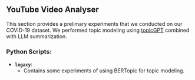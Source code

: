 ## YouTube Video Analyser

This section provides a prelimary experiments that we conducted on our COVID-19 dataset. We performed topic modeling using [topicGPT](https://github.com/chtmp223/topicGPT) combined with LLM summarization.

### Python Scripts:

- **`legacy`**: 
  - Contains some experiments of using BERTopic for topic modeling.
<!--   
- **`transcriber_real_.py`**: 
  - Pipeline for downloading audio and running ASR + SD on the full COVID-19 dataset.
  
- **`WER.ipynb`**: 
  - Jupyter notebook for evaluating the Word Error Rate (WER) of the ASR outputs.
  
- **`WDER.ipynb`**: 
  - Jupyter notebook for evaluating the Word Diarization Error Rate (WDER) of the SD outputs.

### Data Files:

- **`testtopdata`**: 
  - Ground truth dataset containing 28 manually annotated transcripts, reviewed by two independent annotators.
  
- **`Whisper-Nemo`**: 
  - Results from running `whisper-nemo-lib` on the 28 ground truth videos.

- **`Whisper-Pyannote`**: 
  - Results from running `whisper-pyannote-lib` on the same 28 ground truth videos.

- **`result_audio_files_BEFORE_COVID_large-v3`**: 
  - Transcription results using `whisper-nemo-lib` on the pre-COVID-19 dataset.

- **`result_audio_files_AFTER_COVID_large-v3`**: 
  - Transcription results using `whisper-nemo-lib` on the post-COVID-19 dataset. -->
